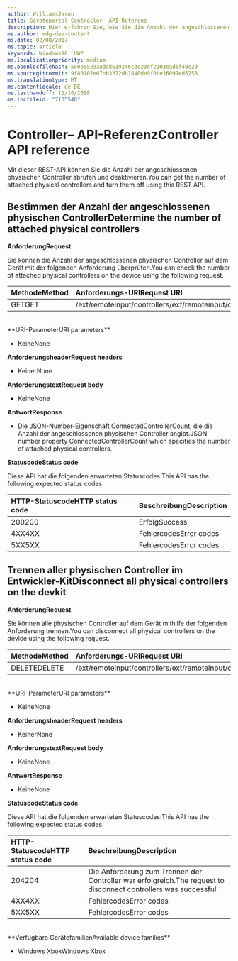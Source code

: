 ```yaml
---
author: WilliamsJason
title: Geräteportal-Controller– API-Referenz
description: Hier erfahren Sie, wie Sie die Anzahl der angeschlossenen physischen Controller abrufen und sie programmgesteuert deaktivieren.
ms.author: wdg-dev-content
ms.date: 02/08/2017
ms.topic: article
keywords: Windows10, UWP
ms.localizationpriority: medium
ms.openlocfilehash: 5e0b85293ada8619246c3c23ef2103ead5f40c23
ms.sourcegitcommit: 9f8010fe67bb3372db1840de9f0be36097ed6258
ms.translationtype: MT
ms.contentlocale: de-DE
ms.lasthandoff: 11/16/2018
ms.locfileid: "7105540"
---
```

# <a name="controller-api-reference"></a><span data-ttu-id="c68ab-104">Controller– API-Referenz</span><span class="sxs-lookup"><span data-stu-id="c68ab-104">Controller API reference</span></span>   
<span data-ttu-id="c68ab-105">Mit dieser REST-API können Sie die Anzahl der angeschlossenen physischen Controller abrufen und deaktivieren.</span><span class="sxs-lookup"><span data-stu-id="c68ab-105">You can get the number of attached physical controllers and turn them off using this REST API.</span></span>

## <a name="determine-the-number-of-attached-physical-controllers"></a><span data-ttu-id="c68ab-106">Bestimmen der Anzahl der angeschlossenen physischen Controller</span><span class="sxs-lookup"><span data-stu-id="c68ab-106">Determine the number of attached physical controllers</span></span>

**<span data-ttu-id="c68ab-107">Anforderung</span><span class="sxs-lookup"><span data-stu-id="c68ab-107">Request</span></span>**

<span data-ttu-id="c68ab-108">Sie können die Anzahl der angeschlossenen physischen Controller auf dem Gerät mit der folgenden Anforderung überprüfen.</span><span class="sxs-lookup"><span data-stu-id="c68ab-108">You can check the number of attached physical controllers on the device using the following request.</span></span>

<span data-ttu-id="c68ab-109">Methode</span><span class="sxs-lookup"><span data-stu-id="c68ab-109">Method</span></span>      | <span data-ttu-id="c68ab-110">Anforderungs-URI</span><span class="sxs-lookup"><span data-stu-id="c68ab-110">Request URI</span></span>
:------     | :-----
<span data-ttu-id="c68ab-111">GET</span><span class="sxs-lookup"><span data-stu-id="c68ab-111">GET</span></span> | <span data-ttu-id="c68ab-112">/ext/remoteinput/controllers</span><span class="sxs-lookup"><span data-stu-id="c68ab-112">/ext/remoteinput/controllers</span></span>
<br />
**<span data-ttu-id="c68ab-113">URI-Parameter</span><span class="sxs-lookup"><span data-stu-id="c68ab-113">URI parameters</span></span>**

- <span data-ttu-id="c68ab-114">Keine</span><span class="sxs-lookup"><span data-stu-id="c68ab-114">None</span></span>

**<span data-ttu-id="c68ab-115">Anforderungsheader</span><span class="sxs-lookup"><span data-stu-id="c68ab-115">Request headers</span></span>**

- <span data-ttu-id="c68ab-116">Keiner</span><span class="sxs-lookup"><span data-stu-id="c68ab-116">None</span></span>

**<span data-ttu-id="c68ab-117">Anforderungstext</span><span class="sxs-lookup"><span data-stu-id="c68ab-117">Request body</span></span>**   

- <span data-ttu-id="c68ab-118">Keine</span><span class="sxs-lookup"><span data-stu-id="c68ab-118">None</span></span>

**<span data-ttu-id="c68ab-119">Antwort</span><span class="sxs-lookup"><span data-stu-id="c68ab-119">Response</span></span>**   

- <span data-ttu-id="c68ab-120">Die JSON-Number-Eigenschaft ConnectedControllerCount, die die Anzahl der angeschlossenen physischen Controller angibt.</span><span class="sxs-lookup"><span data-stu-id="c68ab-120">JSON number property ConnectedControllerCount which specifies the number of attached physical controllers.</span></span>

**<span data-ttu-id="c68ab-121">Statuscode</span><span class="sxs-lookup"><span data-stu-id="c68ab-121">Status code</span></span>**

<span data-ttu-id="c68ab-122">Diese API hat die folgenden erwarteten Statuscodes:</span><span class="sxs-lookup"><span data-stu-id="c68ab-122">This API has the following expected status codes.</span></span>

<span data-ttu-id="c68ab-123">HTTP-Statuscode</span><span class="sxs-lookup"><span data-stu-id="c68ab-123">HTTP status code</span></span>      | <span data-ttu-id="c68ab-124">Beschreibung</span><span class="sxs-lookup"><span data-stu-id="c68ab-124">Description</span></span>
:------     | :-----
<span data-ttu-id="c68ab-125">200</span><span class="sxs-lookup"><span data-stu-id="c68ab-125">200</span></span> | <span data-ttu-id="c68ab-126">Erfolg</span><span class="sxs-lookup"><span data-stu-id="c68ab-126">Success</span></span>
<span data-ttu-id="c68ab-127">4XX</span><span class="sxs-lookup"><span data-stu-id="c68ab-127">4XX</span></span> | <span data-ttu-id="c68ab-128">Fehlercodes</span><span class="sxs-lookup"><span data-stu-id="c68ab-128">Error codes</span></span>
<span data-ttu-id="c68ab-129">5XX</span><span class="sxs-lookup"><span data-stu-id="c68ab-129">5XX</span></span> | <span data-ttu-id="c68ab-130">Fehlercodes</span><span class="sxs-lookup"><span data-stu-id="c68ab-130">Error codes</span></span>

## <a name="disconnect-all-physical-controllers-on-the-devkit"></a><span data-ttu-id="c68ab-131">Trennen aller physischen Controller im Entwickler-Kit</span><span class="sxs-lookup"><span data-stu-id="c68ab-131">Disconnect all physical controllers on the devkit</span></span>

**<span data-ttu-id="c68ab-132">Anforderung</span><span class="sxs-lookup"><span data-stu-id="c68ab-132">Request</span></span>**

<span data-ttu-id="c68ab-133">Sie können alle physischen Controller auf dem Gerät mithilfe der folgenden Anforderung trennen.</span><span class="sxs-lookup"><span data-stu-id="c68ab-133">You can disconnect all physical controllers on the device using the following request.</span></span>

<span data-ttu-id="c68ab-134">Methode</span><span class="sxs-lookup"><span data-stu-id="c68ab-134">Method</span></span>      | <span data-ttu-id="c68ab-135">Anforderungs-URI</span><span class="sxs-lookup"><span data-stu-id="c68ab-135">Request URI</span></span>
:------     | :-----
<span data-ttu-id="c68ab-136">DELETE</span><span class="sxs-lookup"><span data-stu-id="c68ab-136">DELETE</span></span> | <span data-ttu-id="c68ab-137">/ext/remoteinput/controllers</span><span class="sxs-lookup"><span data-stu-id="c68ab-137">/ext/remoteinput/controllers</span></span>
<br />
**<span data-ttu-id="c68ab-138">URI-Parameter</span><span class="sxs-lookup"><span data-stu-id="c68ab-138">URI parameters</span></span>**

- <span data-ttu-id="c68ab-139">Keine</span><span class="sxs-lookup"><span data-stu-id="c68ab-139">None</span></span>

**<span data-ttu-id="c68ab-140">Anforderungsheader</span><span class="sxs-lookup"><span data-stu-id="c68ab-140">Request headers</span></span>**

- <span data-ttu-id="c68ab-141">Keiner</span><span class="sxs-lookup"><span data-stu-id="c68ab-141">None</span></span>

**<span data-ttu-id="c68ab-142">Anforderungstext</span><span class="sxs-lookup"><span data-stu-id="c68ab-142">Request body</span></span>**   

- <span data-ttu-id="c68ab-143">Keine</span><span class="sxs-lookup"><span data-stu-id="c68ab-143">None</span></span>

**<span data-ttu-id="c68ab-144">Antwort</span><span class="sxs-lookup"><span data-stu-id="c68ab-144">Response</span></span>**   

- <span data-ttu-id="c68ab-145">Keine</span><span class="sxs-lookup"><span data-stu-id="c68ab-145">None</span></span> 

**<span data-ttu-id="c68ab-146">Statuscode</span><span class="sxs-lookup"><span data-stu-id="c68ab-146">Status code</span></span>**

<span data-ttu-id="c68ab-147">Diese API hat die folgenden erwarteten Statuscodes:</span><span class="sxs-lookup"><span data-stu-id="c68ab-147">This API has the following expected status codes.</span></span>

<span data-ttu-id="c68ab-148">HTTP-Statuscode</span><span class="sxs-lookup"><span data-stu-id="c68ab-148">HTTP status code</span></span>      | <span data-ttu-id="c68ab-149">Beschreibung</span><span class="sxs-lookup"><span data-stu-id="c68ab-149">Description</span></span>
:------     | :-----
<span data-ttu-id="c68ab-150">204</span><span class="sxs-lookup"><span data-stu-id="c68ab-150">204</span></span> | <span data-ttu-id="c68ab-151">Die Anforderung zum Trennen der Controller war erfolgreich.</span><span class="sxs-lookup"><span data-stu-id="c68ab-151">The request to disconnect controllers was successful.</span></span>
<span data-ttu-id="c68ab-152">4XX</span><span class="sxs-lookup"><span data-stu-id="c68ab-152">4XX</span></span> | <span data-ttu-id="c68ab-153">Fehlercodes</span><span class="sxs-lookup"><span data-stu-id="c68ab-153">Error codes</span></span>
<span data-ttu-id="c68ab-154">5XX</span><span class="sxs-lookup"><span data-stu-id="c68ab-154">5XX</span></span> | <span data-ttu-id="c68ab-155">Fehlercodes</span><span class="sxs-lookup"><span data-stu-id="c68ab-155">Error codes</span></span>

<br />
**<span data-ttu-id="c68ab-156">Verfügbare Gerätefamilien</span><span class="sxs-lookup"><span data-stu-id="c68ab-156">Available device families</span></span>**

* <span data-ttu-id="c68ab-157">Windows Xbox</span><span class="sxs-lookup"><span data-stu-id="c68ab-157">Windows Xbox</span></span>
